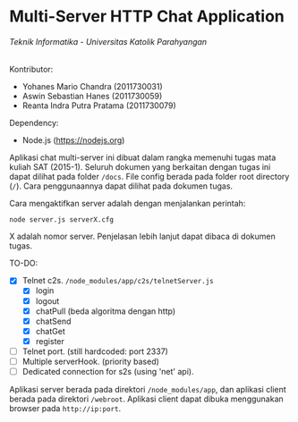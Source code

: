 # Multi-Server HTTP Chat Application
###### Teknik Informatika - Universitas Katolik Parahyangan

Kontributor:
* Yohanes Mario Chandra (2011730031)
* Aswin Sebastian Hanes (2011730059)
* Reanta Indra Putra Pratama (2011730079)

Dependency:
* Node.js (https://nodejs.org)

Aplikasi chat multi-server ini dibuat dalam rangka memenuhi tugas mata kuliah SAT (2015-1). Seluruh dokumen yang berkaitan dengan tugas ini dapat dilihat pada folder `/docs`. File config berada pada folder root directory (`/`). Cara penggunaannya dapat dilihat pada dokumen tugas.

Cara mengaktifkan server adalah dengan menjalankan perintah:

    node server.js serverX.cfg

X adalah nomor server. Penjelasan lebih lanjut dapat dibaca di dokumen tugas.

TO-DO:
 - [x] Telnet c2s. `/node_modules/app/c2s/telnetServer.js`
    - [x] login
    - [x] logout
    - [x] chatPull (beda algoritma dengan http)
    - [x] chatSend
    - [x] chatGet
    - [x] register
 - [ ] Telnet port. (still hardcoded: port 2337)
 - [ ] Multiple serverHook. (priority based)
 - [ ] Dedicated connection for s2s (using 'net' api).

Aplikasi server berada pada direktori `/node_modules/app`, dan aplikasi client berada pada direktori `/webroot`. Aplikasi client dapat dibuka menggunakan browser pada `http://ip:port`.